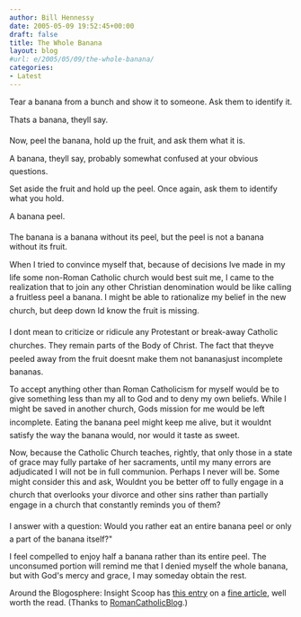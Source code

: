 ```yaml
---
author: Bill Hennessy
date: 2005-05-09 19:52:45+00:00
draft: false
title: The Whole Banana
layout: blog
#url: e/2005/05/09/the-whole-banana/
categories:
- Latest
---
```


Tear a banana from a bunch and show it to someone.  Ask them to identify it.

 Thats a banana, theyll say.

Now, peel the banana, hold up the fruit, and ask them what it is.

A banana, theyll say, probably somewhat confused at your obvious questions.

Set aside the fruit and hold up the peel.  Once again, ask them to identify what you hold.

A banana peel.

The banana is a banana without its peel, but the peel is not a banana without its fruit.

When I tried to convince myself that, because of decisions Ive made in my life some non-Roman Catholic church would best suit me, I came to the realization that to join any other Christian denomination would be like calling a fruitless peel a banana.  I might be able to rationalize my belief in the new church, but deep down Id know the fruit is missing.

I dont mean to criticize or ridicule any Protestant or break-away Catholic churches.  They remain parts of the Body of Christ.  The fact that theyve peeled away from the fruit doesnt make them not bananasjust incomplete bananas.

To accept anything other than Roman Catholicism for myself would be to give something less than my all to God and to deny my own beliefs.  While I might be saved in another church, Gods mission for me would be left incomplete.  Eating the banana peel might keep me alive, but it wouldnt satisfy the way the banana would, nor would it taste as sweet.

Now, because the Catholic Church teaches, rightly, that only those in a state of grace may fully partake of her sacraments, until my many errors are adjudicated I will not be in full communion.  Perhaps I never will be. Some might consider this and ask, Wouldnt you be better off to fully engage in a church that overlooks your divorce and other sins rather than partially engage in a church that constantly reminds you of them?

I answer with a question:  Would you rather eat an entire banana peel or only a part of the banana itself?"

I feel compelled to enjoy half a banana rather than its entire peel.  The unconsumed portion will  remind me that I denied myself the whole banana, but with God's mercy and grace, I may someday obtain the rest.

Around the Blogosphere:
Insight Scoop has [this entry](https://insightscoop.typepad.com/2004/2005/05/stop_being_theo.html) on a [fine article](https://www.dailyrepublic.com/articles/2005/05/01/religious_news/religion3.txt), well worth the read.  (Thanks to [RomanCatholicBlog](https://www.romancatholicblog.com/).)


 
